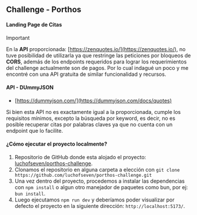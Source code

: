 ## Challenge - Porthos

#### Landing Page de Citas

> [!IMPORTANT]
> En la **API** proporcionada: [https://zenquotes.io/](https://zenquotes.io/), no tuve posibilidad de utilizarla ya que restringe las peticiones por bloqueos de **CORS**, además de los endpoints requeridos para lograr los requerimientos del challenge actualmente son de pagos. Por lo cual indagué un poco y me encontré con una API gratuita de similar funcionalidad y recursos.

#### API - DUmmyJSON

- [https://dummyjson.com/](https://dummyjson.com/docs/quotes)

Si bien esta API no es exactamente igual a la proporcionada, cumple los requisitos mínimos, excepto la búsqueda por keyword, es decir, no es posible recuperar citas por palabras claves ya que no cuenta con un endpoint que lo facilite.

#### ¿Cómo ejecutar el proyecto localmente?

1. Repositorio de GitHub donde esta alojado el proyecto: [luchofseven/porthos-challenge](https://github.com/luchofseven/porthos-challenge).
2. Clonamos el repositorio en alguna carpeta a elección con `git clone https://github.com/luchofseven/porthos-challenge.git`
3. Una vez dentro del proyecto, procedemos a instalar las dependencias con `npm install` o algun otro manejador de paquetes como bun, por ej: `bun install`.
4. Luego ejecutamos `npm run dev` y deberíamos poder visualizar por defecto el proyecto en la siguiente dirección: `http://localhost:5173/`.
